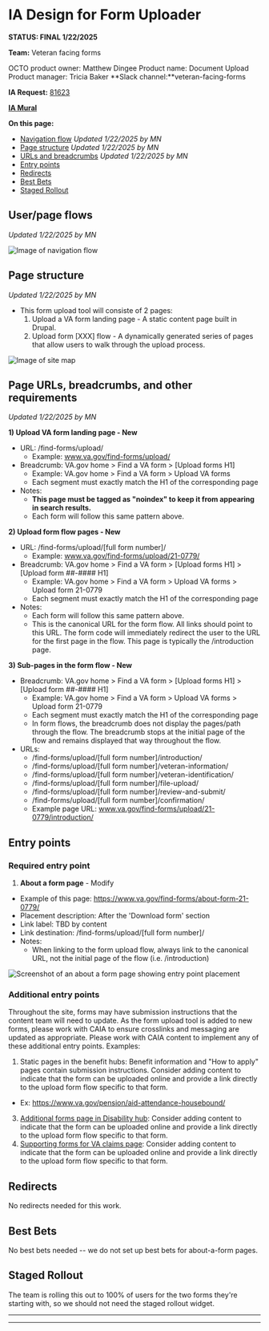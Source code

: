 # IA Design for Form Uploader
**STATUS: FINAL 1/22/2025**

**Team:** Veteran facing forms

OCTO product owner: Matthew Dingee
Product name: Document Upload
Product manager: Tricia Baker
**Slack channel:**veteran-facing-forms

**IA Request:** [81623](https://github.com/orgs/department-of-veterans-affairs/projects/929/views/26?pane=issue&itemId=60919068)

**[IA Mural](https://app.mural.co/t/departmentofveteransaffairs9999/m/departmentofveteransaffairs9999/1723739688312/66816378c17c92835f7a65108057fc255226cb10?sender=ua67f17f1c416a96ea04d2476)** 

**On this page:**
- [Navigation flow](#flows) _Updated 1/22/2025 by MN_
- [Page structure](#map) _Updated 1/22/2025 by MN_
- [URLs and breadcrumbs](#url) _Updated 1/22/2025 by MN_
- [Entry points](#nav)
- [Redirects](#redirects)
- [Best Bets](#bestbets)
- [Staged Rollout](#stagedrollout)


## <a name="flows"></a>User/page flows <br>

_Updated 1/22/2025 by MN_

![Image of navigation flow](https://github.com/user-attachments/assets/ce976dd3-b692-4d3f-9743-dfc07db65a32)



## <a name="map"></a>Page structure<br>

_Updated 1/22/2025 by MN_

- This form upload tool will consiste of 2 pages:
    1) Upload a VA form landing page - A static content page built in Drupal. 
    2) Upload form [XXX] flow - A dynamically generated series of pages that allow users to walk through the upload process.


![Image of site map](https://github.com/user-attachments/assets/5daaadec-3b03-4984-a446-1d57f717b235)




## <a name="url"></a>Page URLs, breadcrumbs, and other requirements

_Updated 1/22/2025 by MN_

**1) Upload VA form landing page - New**

- URL: /find-forms/upload/
  - Example:  www.va.gov/find-forms/upload/
- Breadcrumb:  VA.gov home > Find a VA form > [Upload forms H1] 
  - Example: VA.gov home > Find a VA form > Upload VA forms
  - Each segment must exactly match the H1 of the corresponding page
- Notes:
  - **This page must be tagged as "noindex" to keep it from appearing in search results.**
  - Each form will follow this same pattern above.
    

**2) Upload form flow pages - New**

- URL: /find-forms/upload/[full form number]/
  - Example:  www.va.gov/find-forms/upload/21-0779/
- Breadcrumb:  VA.gov home > Find a VA form > [Upload forms H1] > [Upload form ##-#### H1]
  - Example: VA.gov home > Find a VA form > Upload VA forms > Upload form 21-0779
  - Each segment must exactly match the H1 of the corresponding page
- Notes:
  - Each form will follow this same pattern above.
  - This is the canonical URL for the form flow.  All links should point to this URL.  The form code will immediately redirect the user to the URL for the first page in the flow.  This page is typically the /introduction page.

 
**3) Sub-pages in the form flow - New**

- Breadcrumb: VA.gov home > Find a VA form > [Upload forms H1] > [Upload form ##-#### H1]
  - Example: VA.gov home > Find a VA form > Upload VA forms > Upload form 21-0779
  - Each segment must exactly match the H1 of the corresponding page
  - In form flows, the breadcrumb does not display the pages/path through the flow.  The breadcrumb stops at the initial page of the flow and remains displayed that way throughout the flow.  
- URLs:
  - /find-forms/upload/[full form number]/introduction/
  - /find-forms/upload/[full form number]/veteran-information/
  - /find-forms/upload/[full form number]/veteran-identification/
  - /find-forms/upload/[full form number]/file-upload/
  - /find-forms/upload/[full form number]/review-and-submit/
  - /find-forms/upload/[full form number]/confirmation/
  - Example page URL: www.va.gov/find-forms/upload/21-0779/introduction/



## <a name="nav"></a>Entry points <br>

### Required entry point

1. **About a form page** - Modify
  - Example of this page: https://www.va.gov/find-forms/about-form-21-0779/
  - Placement description: After the 'Download form' section 
  - Link label: TBD by content
  - Link destination: /find-forms/upload/[full form number]/
  - Notes:
    - When linking to the form upload flow, always link to the canonical URL, not the initial page of the flow (i.e. /introduction)

![Screenshot of an about a form page showing entry point placement](https://github.com/user-attachments/assets/7e6cb4de-2e1f-42d2-b551-34cdcef95cb6)

### Additional entry points
Throughout the site, forms may have submission instructions that the content team will need to update. As the form upload tool is added to new forms, please work with CAIA to ensure crosslinks and messaging are updated as appropriate.  Please work with CAIA content to implement any of these additional entry points.  Examples:

1. Static pages in the benefit hubs: Benefit information and "How to apply" pages contain submission instructions. Consider adding content to indicate that the form can be uploaded online and provide a link directly to the upload form flow specific to that form.
  - Ex: https://www.va.gov/pension/aid-attendance-housebound/
3. [Additional forms page in Disability hub](https://www.va.gov/disability/how-to-file-claim/additional-forms/):  Consider adding content to indicate that the form can be uploaded online and provide a link directly to the upload form flow specific to that form.
4. [Supporting forms for VA claims page](https://www.va.gov/supporting-forms-for-claims/): Consider adding content to indicate that the form can be uploaded online and provide a link directly to the upload form flow specific to that form.

 

## <a name="redirects"></a>Redirects <br>
No redirects needed for this work.
 

## <a name="bestbets"></a>Best Bets<br>
No best bets needed -- we do not set up best bets for about-a-form pages.

## <a name="stagedrollout"></a>Staged Rollout<br>
The team is rolling this out to 100% of users for the two forms they're starting with, so we should not need the staged rollout widget.


<hr>
<hr>
